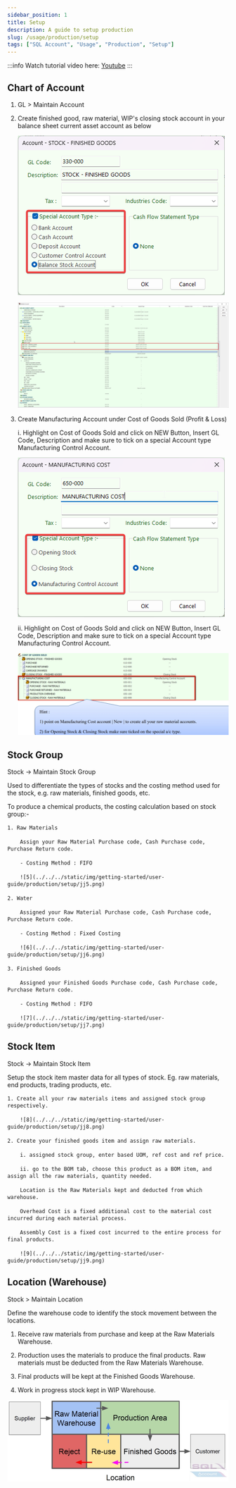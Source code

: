 ```yaml
---
sidebar_position: 1
title: Setup
description: A guide to setup production
slug: /usage/production/setup
tags: ["SQL Account", "Usage", "Production", "Setup"]
---
```


:::info
    Watch tutorial video here: [Youtube](https://youtu.be/q97_s92bmZQ)
:::

## Chart of Account

1. GL > Maintain Account

2. Create finished good, raw material, WIP's closing stock account in your balance sheet current asset account as below

    ![1](../../../static/img/getting-started/user-guide/production/setup/jj1.png)

    ![2](../../../static/img/getting-started/user-guide/production/setup/jj2.png)

3. Create Manufacturing Account under Cost of Goods Sold (Profit & Loss)

    i. Highlight on Cost of Goods Sold and click on NEW Button, Insert GL Code, Description and make sure to tick on a special Account type Manufacturing Control Account.

    ![3](../../../static/img/getting-started/user-guide/production/setup/jj3.png)

    ii. Highlight on Cost of Goods Sold and click on NEW Button, Insert GL Code, Description and make sure to tick on a special Account type Manufacturing Control Account.
    
    ![4](../../../static/img/getting-started/user-guide/production/setup/jj4.png)

## Stock Group

Stock -> Maintain Stock Group

Used to differentiate the types of stocks and the costing method used for the stock, e.g. raw materials, finished goods, etc.

To produce a chemical products, the costing calculation based on stock group:-

    1. Raw Materials

        Assign your Raw Material Purchase code, Cash Purchase code, Purchase Return code.

        - Costing Method : FIFO

        ![5](../../../static/img/getting-started/user-guide/production/setup/jj5.png)
    
    2. Water

        Assigned your Raw Material Purchase code, Cash Purchase code, Purchase Return code.

        - Costing Method : Fixed Costing

        ![6](../../../static/img/getting-started/user-guide/production/setup/jj6.png)

    3. Finished Goods
        
        Assigned your Finished Goods Purchase code, Cash Purchase code, Purchase Return code.
        
        - Costing Method : FIFO

        ![7](../../../static/img/getting-started/user-guide/production/setup/jj7.png)

## Stock Item

Stock -> Maintain Stock Item

Setup the stock item master data for all types of stock. Eg. raw materials, end products, trading products, etc.

    1. Create all your raw materials items and assigned stock group respectively.

        ![8](../../../static/img/getting-started/user-guide/production/setup/jj8.png)

    2. Create your finished goods item and assign raw materials.

        i. assigned stock group, enter based UOM, ref cost and ref price.

        ii. go to the BOM tab, choose this product as a BOM item, and assign all the raw materials, quantity needed.

        Location is the Raw Materials kept and deducted from which warehouse.
        
        Overhead Cost is a fixed additional cost to the material cost incurred during each material process.
        
        Assembly Cost is a fixed cost incurred to the entire process for final products.

        ![9](../../../static/img/getting-started/user-guide/production/setup/jj9.png)

## Location (Warehouse)

Stock > Maintain Location

Define the warehouse code to identify the stock movement between the locations.

1. Receive raw materials from purchase and keep at the Raw Materials Warehouse.

2. Production uses the materials to produce the final products. Raw materials must be deducted from the Raw Materials Warehouse.

3. Final products will be kept at the Finished Goods Warehouse.

4. Work in progress stock kept in WIP Warehouse.

![10](../../../static/img/getting-started/user-guide/production/setup/jj10.png)
